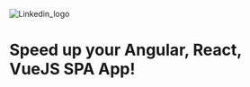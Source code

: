 ![Linkedin_logo](https://user-images.githubusercontent.com/11717903/214034813-015fd0be-f9d2-410f-8643-1ed6b6b3b983.jpg)

# Speed up your Angular, React, VueJS SPA App! #
